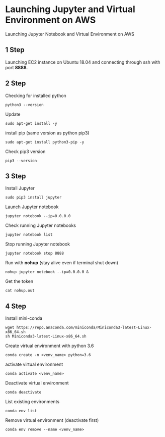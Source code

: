 # Launching Jupyter and Virtual Environment on AWS
 Launching Jupyter Notebook and Virtual Environment on AWS

## **1 Step**
 Launching EC2 instance on Ubuntu 18.04 and connecting through ssh with port **8888**.

## **2 Step**
 Checking for installed python
```
python3 --version
```
 Update
```
sudo apt-get install -y
```
install pip (same version as python pip3)
```
sudo apt-get install python3-pip -y
```
Check pip3 version
```
pip3 --version
```
## **3 Step**
Install Jupyter
```
sudo pip3 install jupyter
```
Launch Jupyter notebook
```
jupyter notebook --ip=0.0.0.0
```
Check running Jupyter notebooks
```
jupyter notebook list
```
Stop running Jupyter notebook
```
jupyter notebook stop 8888
```
Run with **nohup** (stay alive even if terminal shut down)
```
nohup jupyter notebook --ip=0.0.0.0 &
```
Get the token
```
cat nohup.out
```
## **4 Step**
Install mini-conda
```
wget https://repo.anaconda.com/miniconda/Miniconda3-latest-Linux-x86_64.sh
sh Miniconda3-latest-Linux-x86_64.sh
```
Create virtual environment with python 3.6
```
conda create -n <venv_name> python=3.6
```
activate virtual environment
```
conda activate <venv_name>
```
Deactivate virtual environment
```
conda deactivate
```
List existing environments
```
conda env list  
```
Remove virtual environment (deactivate first)
```
conda env remove --name <venv_name>
```
